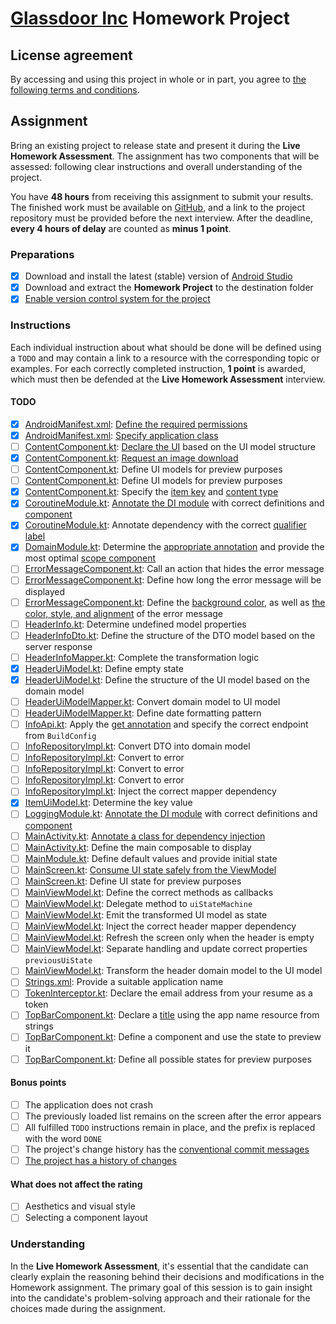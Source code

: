 # [Glassdoor Inc](https://www.glassdoor.com) Homework Project

## License agreement

By accessing and using this project in whole or in part, you agree to [the following terms and conditions](LICENSE.md).

## Assignment

Bring an existing project to release state and present it during the **Live Homework Assessment**.
The assignment has two components that will be assessed: following clear instructions and overall understanding of the project.

You have **48 hours** from receiving this assignment to submit your results.
The finished work must be available on [GitHub](https://github.com), and a link to the project repository must be provided before the next interview.
After the deadline, **every 4 hours of delay** are counted as **minus 1 point**.

### Preparations

- [x] Download and install the latest (stable) version of [Android Studio](https://developer.android.com/studio)
- [x] Download and extract the **Homework Project** to the destination folder
- [x] [Enable version control system for the project](https://docs.github.com/en/migrations/importing-source-code/using-the-command-line-to-import-source-code/adding-locally-hosted-code-to-github)

### Instructions

Each individual instruction about what should be done will be defined using a `TODO` and may contain a link to a resource with the corresponding topic or examples.
For each correctly completed instruction, **1 point** is awarded, which must then be defended at the **Live Homework Assessment** interview.

#### TODO

- [x] [AndroidManifest.xml](app/src/main/AndroidManifest.xml): [Define the required permissions](https://developer.android.com/develop/connectivity/network-ops/connecting)
- [x] [AndroidManifest.xml](app/src/main/AndroidManifest.xml): [Specify application class](https://developer.android.com/reference/android/app/Application)
- [ ] [ContentComponent.kt](app/src/main/java/com/glassdoor/intern/presentation/ui/component/ContentComponent.kt): [Declare the UI](https://developer.android.com/codelabs/jetpack-compose-basics#5) based on the UI model structure
- [x] [ContentComponent.kt](app/src/main/java/com/glassdoor/intern/presentation/ui/component/ContentComponent.kt): [Request an image download](https://github.com/coil-kt/coil#requests)
- [ ] [ContentComponent.kt](app/src/main/java/com/glassdoor/intern/presentation/ui/component/ContentComponent.kt): Define UI models for preview purposes
- [ ] [ContentComponent.kt](app/src/main/java/com/glassdoor/intern/presentation/ui/component/ContentComponent.kt): Define UI models for preview purposes
- [x] [ContentComponent.kt](app/src/main/java/com/glassdoor/intern/presentation/ui/component/ContentComponent.kt): Specify the [item key](https://developer.android.com/jetpack/compose/lists#item-keys) and [content type](https://developer.android.com/jetpack/compose/lists#content-type)
- [x] [CoroutineModule.kt](app/src/main/java/com/glassdoor/intern/utils/coroutine/CoroutineModule.kt): [Annotate the DI module](https://developer.android.com/training/dependency-injection/hilt-android#hilt-modules) with correct definitions and [component](https://developer.android.com/training/dependency-injection/hilt-android#hilt-modules)
- [x] [CoroutineModule.kt](app/src/main/java/com/glassdoor/intern/utils/coroutine/CoroutineModule.kt): Annotate dependency with the correct [qualifier label](https://developer.android.com/training/dependency-injection/hilt-android#multiple-bindings)
- [x] [DomainModule.kt](app/src/main/java/com/glassdoor/intern/domain/di/DomainModule.kt): Determine the [appropriate annotation](https://developer.android.com/codelabs/android-hilt#6) and provide the most optimal [scope component](https://developer.android.com/training/dependency-injection/hilt-android#generated-components)
- [ ] [ErrorMessageComponent.kt](app/src/main/java/com/glassdoor/intern/presentation/ui/component/ErrorMessageComponent.kt): Call an action that hides the error message
- [ ] [ErrorMessageComponent.kt](app/src/main/java/com/glassdoor/intern/presentation/ui/component/ErrorMessageComponent.kt): Define how long the error message will be displayed
- [ ] [ErrorMessageComponent.kt](app/src/main/java/com/glassdoor/intern/presentation/ui/component/ErrorMessageComponent.kt): Define the [background color](https://developer.android.com/jetpack/compose/modifiers#scope-safety), as well as [the color, style, and alignment](https://developer.android.com/jetpack/compose/text/style-text) of the error message
- [ ] [HeaderInfo.kt](app/src/main/java/com/glassdoor/intern/domain/model/HeaderInfo.kt): Determine undefined model properties
- [ ] [HeaderInfoDto.kt](app/src/main/java/com/glassdoor/intern/data/model/HeaderInfoDto.kt): Define the structure of the DTO model based on the server response
- [ ] [HeaderInfoMapper.kt](app/src/main/java/com/glassdoor/intern/data/mapper/HeaderInfoMapper.kt): Complete the transformation logic
- [x] [HeaderUiModel.kt](app/src/main/java/com/glassdoor/intern/presentation/model/HeaderUiModel.kt): Define empty state
- [x] [HeaderUiModel.kt](app/src/main/java/com/glassdoor/intern/presentation/model/HeaderUiModel.kt): Define the structure of the UI model based on the domain model
- [ ] [HeaderUiModelMapper.kt](app/src/main/java/com/glassdoor/intern/presentation/mapper/HeaderUiModelMapper.kt): Convert domain model to UI model
- [ ] [HeaderUiModelMapper.kt](app/src/main/java/com/glassdoor/intern/presentation/mapper/HeaderUiModelMapper.kt): Define date formatting pattern
- [ ] [InfoApi.kt](app/src/main/java/com/glassdoor/intern/data/source/InfoApi.kt): Apply the [get annotation](https://square.github.io/retrofit) and specify the correct endpoint from `BuildConfig`
- [ ] [InfoRepositoryImpl.kt](app/src/main/java/com/glassdoor/intern/data/repository/InfoRepositoryImpl.kt): Convert DTO into domain model
- [ ] [InfoRepositoryImpl.kt](app/src/main/java/com/glassdoor/intern/data/repository/InfoRepositoryImpl.kt): Convert to error
- [ ] [InfoRepositoryImpl.kt](app/src/main/java/com/glassdoor/intern/data/repository/InfoRepositoryImpl.kt): Convert to error
- [ ] [InfoRepositoryImpl.kt](app/src/main/java/com/glassdoor/intern/data/repository/InfoRepositoryImpl.kt): Convert to error
- [ ] [InfoRepositoryImpl.kt](app/src/main/java/com/glassdoor/intern/data/repository/InfoRepositoryImpl.kt): Inject the correct mapper dependency
- [x] [ItemUiModel.kt](app/src/main/java/com/glassdoor/intern/presentation/model/ItemUiModel.kt): Determine the key value
- [ ] [LoggingModule.kt](app/src/main/java/com/glassdoor/intern/utils/logging/LoggingModule.kt): [Annotate the DI module](https://developer.android.com/training/dependency-injection/hilt-android#hilt-modules) with correct definitions and [component](https://developer.android.com/training/dependency-injection/hilt-android#hilt-modules)
- [ ] [MainActivity.kt](app/src/main/java/com/glassdoor/intern/presentation/ui/MainActivity.kt): [Annotate a class for dependency injection](https://developer.android.com/training/dependency-injection/hilt-android#android-classes)
- [ ] [MainActivity.kt](app/src/main/java/com/glassdoor/intern/presentation/ui/MainActivity.kt): Define the main composable to display
- [ ] [MainModule.kt](app/src/main/java/com/glassdoor/intern/presentation/di/MainModule.kt): Define default values and provide initial state
- [ ] [MainScreen.kt](app/src/main/java/com/glassdoor/intern/presentation/ui/MainScreen.kt): [Consume UI state safely from the ViewModel](https://developer.android.com/codelabs/jetpack-compose-advanced-state-side-effects#3)
- [ ] [MainScreen.kt](app/src/main/java/com/glassdoor/intern/presentation/ui/MainScreen.kt): Define UI state for preview purposes
- [ ] [MainViewModel.kt](app/src/main/java/com/glassdoor/intern/presentation/MainViewModel.kt): Define the correct methods as callbacks
- [ ] [MainViewModel.kt](app/src/main/java/com/glassdoor/intern/presentation/MainViewModel.kt): Delegate method to `uiStateMachine`
- [ ] [MainViewModel.kt](app/src/main/java/com/glassdoor/intern/presentation/MainViewModel.kt): Emit the transformed UI model as state
- [ ] [MainViewModel.kt](app/src/main/java/com/glassdoor/intern/presentation/MainViewModel.kt): Inject the correct header mapper dependency
- [ ] [MainViewModel.kt](app/src/main/java/com/glassdoor/intern/presentation/MainViewModel.kt): Refresh the screen only when the header is empty
- [ ] [MainViewModel.kt](app/src/main/java/com/glassdoor/intern/presentation/MainViewModel.kt): Separate handling and update correct properties `previousUiState`
- [ ] [MainViewModel.kt](app/src/main/java/com/glassdoor/intern/presentation/MainViewModel.kt): Transform the header domain model to the UI model
- [ ] [Strings.xml](app/src/main/res/values/strings.xml): Provide a suitable application name
- [ ] [TokenInterceptor.kt](app/src/main/java/com/glassdoor/intern/data/network/TokenInterceptor.kt): Declare the email address from your resume as a token
- [ ] [TopBarComponent.kt](app/src/main/java/com/glassdoor/intern/presentation/ui/component/TopBarComponent.kt): Declare a [title](https://developer.android.com/reference/kotlin/androidx/compose/material/package-summary#Text(androidx.compose.ui.text.AnnotatedString,androidx.compose.ui.Modifier,androidx.compose.ui.graphics.Color,androidx.compose.ui.unit.TextUnit,androidx.compose.ui.text.font.FontStyle,androidx.compose.ui.text.font.FontWeight,androidx.compose.ui.text.font.FontFamily,androidx.compose.ui.unit.TextUnit,androidx.compose.ui.text.style.TextDecoration,androidx.compose.ui.text.style.TextAlign,androidx.compose.ui.unit.TextUnit,androidx.compose.ui.text.style.TextOverflow,kotlin.Boolean,kotlin.Int,kotlin.Int,kotlin.collections.Map,kotlin.Function1,androidx.compose.ui.text.TextStyle)) using the app name resource from strings
- [ ] [TopBarComponent.kt](app/src/main/java/com/glassdoor/intern/presentation/ui/component/TopBarComponent.kt): Define a component and use the state to preview it
- [ ] [TopBarComponent.kt](app/src/main/java/com/glassdoor/intern/presentation/ui/component/TopBarComponent.kt): Define all possible states for preview purposes

#### Bonus points

- [ ] The application does not crash
- [ ] The previously loaded list remains on the screen after the error appears
- [ ] All fulfilled `TODO` instructions remain in place, and the prefix is replaced with the word `DONE`
- [ ] The project's change history has the [conventional commit messages](https://www.conventionalcommits.org/en/v1.0.0)
- [ ] [The project has a history of changes](https://git-scm.com/book/en/v2/Git-Basics-Recording-Changes-to-the-Repository)

#### What does not affect the rating

- [ ] Aesthetics and visual style
- [ ] Selecting a component layout

### Understanding

In the **Live Homework Assessment**, it's essential that the candidate can clearly explain the reasoning behind their decisions and modifications in the Homework assignment.
The primary goal of this session is to gain insight into the candidate's problem-solving approach and their rationale for the choices made during the assignment.
